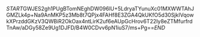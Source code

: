 $START$GWJES2gh1PUgBTomNEghDW096lU+5LdryaTYunuXc01MXWWTAhJGMZLk4p+Na9AnMKP5z3Mb8t7QPjx4FAHf8E3ZGA4QkUKfO5d30SjkIVqowkXPrzddGKzV3QWBiR2OkOax4ntLirK2uf6eAUpGcHrov6T22Iy8eZTMfurfrdTnAw/aDGy58Ze9Ug1DJFD/B4W0CDvv6pN1iuS7/ms+Pg==$END$